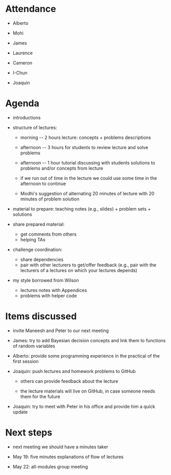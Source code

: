 # Attendance

- Alberto

- Mohi

- James

- Laurence

- Cameron

- I-Chun

- Joaquin

# Agenda

- introductions

- structure of lectures:
    - morning   -- 2 hours lecture: concepts + problems descriptions
    - afternoon -- 3 hours for students to review lecture and solve problems
    - afternoon -- 1 hour tutorial discussing with students solutions to problems and/or concepts from lecture

    - if we run out of time in the lecture we could use some time in the afternoon to continue
    - Modhi's suggestion of alternating 20 minutes of lecture with 20 minutes of problem solution

- material to prepare: teaching notes (e.g., slides) + problem sets + solutions

- share prepared material:
    - get comments from others
    - helping TAs

- challenge coordination:
    - share dependencies
    - pair with other lecturers to get/offer feedback (e.g., pair with the lecturers of a lectures on which your lectures depends)

- my style borrowed from Wilson
    - lectures notes with Appendices
    - problems with helper code

# Items discussed

- invite Maneesh and Peter to our next meeting

- James: try to add Bayesian decision concepts and link them to functions of random variables

- Alberto: provide some programming experience in the practical of the first session

- Joaquin: push lectures and homework problems to GitHub

    - others can provide feedback about the lecture

    - the lecture materials will live on GitHub, in case someone needs them for the future

- Joaquin: try to meet with Peter in his office and provide him a quick update 

# Next steps

- next meeting we should have a minutes taker

- May 19: five minutes explanations of flow of lectures

- May 22: all-modules group meeting


